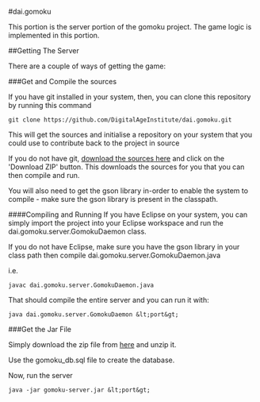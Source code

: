 #dai.gomoku

This portion is the server portion of the gomoku project. The game logic is implemented in this portion.

##Getting The Server

There are a couple of ways of getting the game:

###Get and Compile the sources

If you have git installed in your system, then, you can clone this repository by running this command

	git clone https://github.com/DigitalAgeInstitute/dai.gomoku.git

This will get the sources and initialise a repository on your system that you could use to contribute back to the project in source

If you do not have git, [download the sources here](https://github.com/DigitalAgeInstitute/dai.gomoku) and click on the 'Download ZIP' button.
This downloads the sources for you that you can then compile and run.

You will also need to get the gson library in-order to enable the system to compile - make sure the gson library is present in the classpath.

####Compiling and Running
If you have Eclipse on your system, you can simply import the project into your Eclipse workspace and run the dai.gomoku.server.GomokuDaemon class.

If you do not have Eclipse, make sure you have the gson library in your class path then compile dai.gomoku.server.GomokuDaemon.java

i.e.

	javac dai.gomoku.server.GomokuDaemon.java

That should compile the entire server and you can run it with:

	java dai.gomoku.server.GomokuDaemon &lt;port&gt;

###Get the Jar File

Simply download the zip file from [here](https://github.com/DigitalAgeInstitute/dai.gomoku/tree/master/dist) and unzip it.

Use the gomoku_db.sql file to create the database.

Now, run the server

	java -jar gomoku-server.jar &lt;port&gt;
